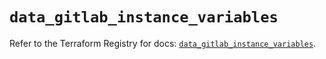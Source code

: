 # `data_gitlab_instance_variables`

Refer to the Terraform Registry for docs: [`data_gitlab_instance_variables`](https://registry.terraform.io/providers/gitlabhq/gitlab/17.7.1/docs/data-sources/instance_variables).
